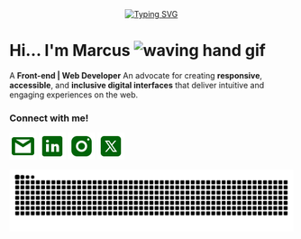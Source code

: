 <div align="center">
  <a href="https://git.io/typing-svg">
    <img src="https://readme-typing-svg.demolab.com?font=Orbitron&weight=500&size=30&duration=3000&pause=2000&color=006409&center=true&vCenter=true&width=435&lines=Welcome+to+my+profile!" alt="Typing SVG">
  </a>
</div>


# Hi... I'm Marcus  <img src="https://giffiles.alphacoders.com/221/221780.gif" alt="waving hand gif" aria-hidden="true" width="100" height="60" />

A **Front-end | Web Developer** An advocate for creating **responsive**, **accessible**, and **inclusive digital interfaces** that deliver intuitive and engaging experiences on the web.






<h3 align="left">Connect with me!</h3>

[![E-mail](https://raw.githubusercontent.com/rateryyz/rateryyz/main/src/icons8-gmail%20(1).svg)](mailto:sucrammoreira@gmail.com)
[![LinkedIn](https://github.com/rateryyz/rateryyz/blob/main/src/icons8-linkedin%20(1).svg)](https://www.linkedin.com/in/marcus-vinicius-moreira-front-end/)
[![Instagram](https://github.com/rateryyz/rateryyz/blob/main/src/icons8-instagram%20(1).svg)](https://www.instagram.com/88x88y/)
[![X](https://github.com/rateryyz/rateryyz/blob/main/src/icons8-twitterx%20(1).svg)](https://x.com/88x88y)


<picture align="center">
  <source media="(prefers-color-scheme: dark)" srcset="https://raw.githubusercontent.com/rateryyz/rateryyz/output/github-contribution-grid-snake-dark.svg">
  <source media="(prefers-color-scheme: light)" srcset="https://raw.githubusercontent.com/rateryyz/rateryyz/output/github-contribution-grid-snake-dark.svg">
  <img align="center" alt="github contribution grid snake animation" src="https://raw.githubusercontent.com/rateryyz/rateryyz/output/github-contribution-grid-snake.svg">
</picture>
